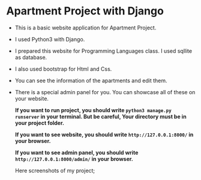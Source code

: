 # Apartment Project with Django

* This is a basic website application for Apartment Project.
* I used Python3 with Django.
* I prepared this website for Programming Languages class. I used sqllite as database. 
* I also used bootstrap for Html and Css.
* You can see the information of the apartments and edit them. 
* There is a special admin panel for you. You can showcase all of these on your website.

	**If you want to run project, you should write `python3 manage.py runserver` in your terminal. But be careful, Your directory must be in your project folder.**

	**If you want to see website, you should write `http://127.0.0.1:8000/` in your browser.**
	
	**If you want to see admin panel, you should write `http://127.0.0.1:8000/admin/` in your browser.**
	
	Here screenshots of my project;